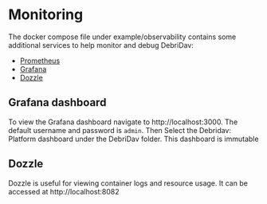 # Monitoring

The docker compose file under example/observability contains some additional services to help
monitor and debug DebriDav:

- [Prometheus](https://prometheus.io/)
- [Grafana](https://grafana.com/)
- [Dozzle](https://dozzle.dev/)

## Grafana dashboard

To view the Grafana dashboard navigate to http://localhost:3000. The default username and password is `admin`.
Then Select the Debridav: Platform dashboard under the DebriDav folder. This dashboard is immutable

## Dozzle

Dozzle is useful for viewing container logs and resource usage. It can be accessed at http://localhost:8082